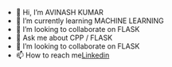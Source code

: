 - 👋 Hi, I’m AVINASH KUMAR
- 🌱 I’m currently learning MACHINE LEARNING
- 👯 I’m looking to collaborate on FLASK
- 💬 Ask me about CPP / FLASK
- 💞️ I’m looking to collaborate on FLASK
- 📫 How to reach me[Linkedin](https://www.linkedin.com/in/avinash-kumar-836739186/)

<!---
Avi-964/Avi-964 is a ✨ special ✨ repository because its `README.md` (this file) appears on your GitHub profile.
You can click the Preview link to take a look at your changes.
--->
